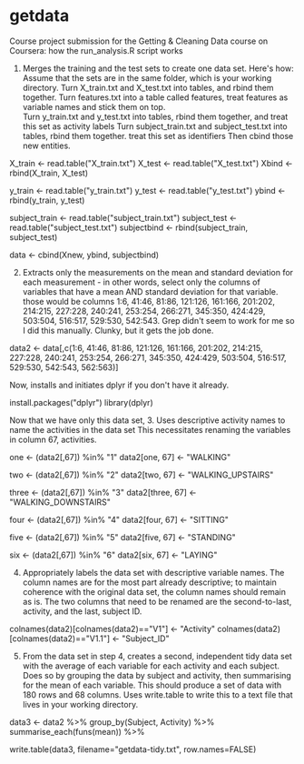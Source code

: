getdata
=======

Course project submission for the Getting &amp; Cleaning Data course on Coursera: how the run_analysis.R script works

1. Merges the training and the test sets to create one data set. Here's how: 
Assume that the sets are in the same folder, which is your working directory. 
Turn X_train.txt and X_test.txt into tables, and rbind them together. 
Turn features.txt into a table called features, treat features as variable names and stick them on top.  
Turn y_train.txt and y_test.txt into tables, rbind them together, and treat this set as activity labels
Turn subject_train.txt and subject_test.txt into tables, rbind them together. treat this set as identifiers
Then cbind those new entities.  

X_train <- read.table("X_train.txt")
X_test <- read.table("X_test.txt")
Xbind <- rbind(X_train, X_test) 

y_train <- read.table("y_train.txt")
y_test <- read.table("y_test.txt") 
ybind <- rbind(y_train, y_test)

subject_train <- read.table("subject_train.txt") 
subject_test <- read.table("subject_test.txt") 
subjectbind <- rbind(subject_train, subject_test) 


data <- cbind(Xnew, ybind, subjectbind) 

2. Extracts only the measurements on the mean and standard deviation 
for each measurement - in other words, select only the columns of variables 
that have a mean AND standard deviation for that variable. those would 
be columns 1:6, 41:46, 81:86, 121:126, 161:166, 201:202, 214:215, 227:228, 
240:241, 253:254, 266:271, 345:350, 424:429, 503:504, 516:517, 529:530, 
542:543. Grep didn't seem to work for me so I did this manually. Clunky, but it gets the job done.

data2 <- data[,c(1:6, 41:46, 81:86, 121:126, 161:166, 201:202, 214:215, 227:228, 240:241, 253:254, 266:271, 345:350, 424:429, 503:504, 516:517, 529:530, 542:543, 562:563)]

Now, installs and initiates dplyr if you don't have it already. 

install.packages("dplyr")
library(dplyr) 

Now that we have only this data set, 
3. Uses descriptive activity names to name the activities in the data set
This necessitates renaming the variables in column 67, activities.

one <- (data2[,67]) %in% "1"
data2[one, 67] <- "WALKING"

two <- (data2[,67]) %in% "2"
data2[two, 67] <- "WALKING_UPSTAIRS"

three <- (data2[,67]) %in% "3"
data2[three, 67] <- "WALKING_DOWNSTAIRS"

four <- (data2[,67]) %in% "4"
data2[four, 67] <- "SITTING"

five <- (data2[,67]) %in% "5"
data2[five, 67] <- "STANDING"

six <- (data2[,67]) %in% "6"
data2[six, 67] <- "LAYING"

4. Appropriately labels the data set with descriptive variable names.
The column names are for the most part already descriptive; to maintain 
coherence with the original data set, the column names should remain as is. 
The two columns that need to be renamed are the second-to-last, activity, 
and the last, subject ID. 

colnames(data2)[colnames(data2)=="V1"] <- "Activity"
colnames(data2)[colnames(data2)=="V1.1"] <- "Subject_ID"

5. From the data set in step 4, creates a second, independent tidy data set with the average of each variable for each activity and each subject. Does so by grouping the data by subject and activity, then summarising for the mean of each variable. This should produce a set of data with 180 rows and 68 columns. Uses write.table to write this to a text file that lives in your working directory.

data3 <- data2 %>%
      group_by(Subject, Activity) %>%
      summarise_each(funs(mean)) %>%

write.table(data3, filename="getdata-tidy.txt", row.names=FALSE)

